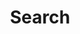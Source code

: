 ---
title: "Search" # in any language you want
layout: "search" # is necessary
# url: "/archive"
# description: "Description for Search"
# summary: "search"
# placeholder: "search"
---